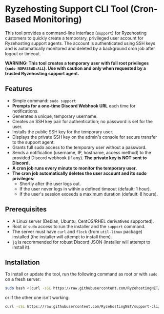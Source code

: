 # Ryzehosting Support CLI Tool (Cron-Based Monitoring)

This tool provides a command-line interface (`support`) for Ryzehosting customers to quickly create a temporary, privileged user account for Ryzehosting support agents. The account is authenticated using SSH keys and is automatically monitored and deleted by a background cron job after logout or timeout.

**WARNING: This tool creates a temporary user with full root privileges (`sudo NOPASSWD:ALL`). Use with caution and only when requested by a trusted Ryzehosting support agent.**

## Features

*   Simple command: `sudo support`
*   **Prompts for a one-time Discord Webhook URL** each time for notifications.
*   Generates a unique, temporary username.
*   Creates an SSH key pair for authentication; no password is set for the user.
*   Installs the public SSH key for the temporary user.
*   Displays the private SSH key on the admin's console for secure transfer to the support agent.
*   Grants full sudo access to the temporary user without a password.
*   Sends a notification (username, IP, hostname, access method) to the provided Discord webhook (if any). **The private key is NOT sent to Discord.**
*   **A cron job runs every minute to monitor the temporary user.**
*   **The cron job automatically deletes the user account and its sudo privileges:**
    *   Shortly after the user logs out.
    *   If the user never logs in within a defined timeout (default: 1 hour).
    *   If the user's session exceeds a maximum duration (default: 8 hours).

## Prerequisites

*   A Linux server (Debian, Ubuntu, CentOS/RHEL derivatives supported).
*   Root or `sudo` access to run the installer and the `support` command.
*   The server must have `curl` and `flock` (from `util-linux` package) installed (the installer will attempt to install them).
*   `jq` is recommended for robust Discord JSON (installer will attempt to install it).

## Installation

To install or update the tool, run the following command as root or with `sudo` on a fresh server:

```bash
sudo bash <(curl -sSL https://raw.githubusercontent.com/RyzehostingNET/support-cli/main/install.sh)
```
or if the other one isn't working:
```bash
curl -sSL https://raw.githubusercontent.com/RyzehostingNET/support-cli/main/install.sh | sudo bash
```
